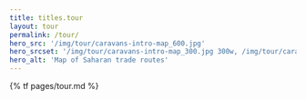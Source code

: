 ```yaml
---
title: titles.tour
layout: tour
permalink: /tour/
hero_src: '/img/tour/caravans-intro-map_600.jpg'
hero_srcset: '/img/tour/caravans-intro-map_300.jpg 300w, /img/tour/caravans-intro-map_600.jpg 600w'
hero_alt: 'Map of Saharan trade routes'
---
```


{% tf pages/tour.md %}
